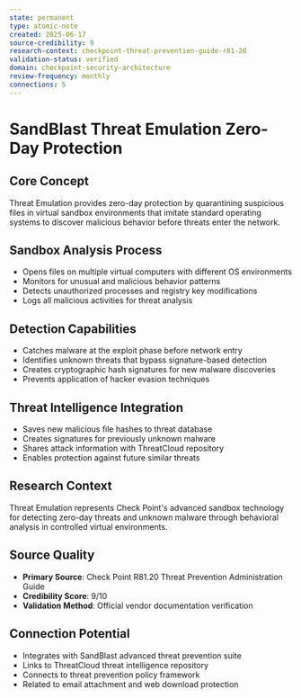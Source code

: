 ```yaml
---
state: permanent
type: atomic-note
created: 2025-06-17
source-credibility: 9
research-context: checkpoint-threat-prevention-guide-r81-20
validation-status: verified
domain: checkpoint-security-architecture
review-frequency: monthly
connections: 5
---
```


# SandBlast Threat Emulation Zero-Day Protection

## Core Concept
Threat Emulation provides zero-day protection by quarantining suspicious files in virtual sandbox environments that imitate standard operating systems to discover malicious behavior before threats enter the network.

## Sandbox Analysis Process
- Opens files on multiple virtual computers with different OS environments
- Monitors for unusual and malicious behavior patterns
- Detects unauthorized processes and registry key modifications
- Logs all malicious activities for threat analysis

## Detection Capabilities
- Catches malware at the exploit phase before network entry
- Identifies unknown threats that bypass signature-based detection
- Creates cryptographic hash signatures for new malware discoveries
- Prevents application of hacker evasion techniques

## Threat Intelligence Integration
- Saves new malicious file hashes to threat database
- Creates signatures for previously unknown malware
- Shares attack information with ThreatCloud repository
- Enables protection against future similar threats

## Research Context
Threat Emulation represents Check Point's advanced sandbox technology for detecting zero-day threats and unknown malware through behavioral analysis in controlled virtual environments.

## Source Quality
- **Primary Source**: Check Point R81.20 Threat Prevention Administration Guide
- **Credibility Score**: 9/10
- **Validation Method**: Official vendor documentation verification

## Connection Potential
- Integrates with SandBlast advanced threat prevention suite
- Links to ThreatCloud threat intelligence repository
- Connects to threat prevention policy framework
- Related to email attachment and web download protection